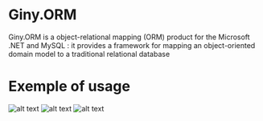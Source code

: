 # Giny.ORM

Giny.ORM is a object-relational mapping (ORM) product for the Microsoft .NET and MySQL : it provides a framework for mapping an object-oriented domain model to a traditional relational database 

# Exemple of usage

![alt text](https://puu.sh/EyFXY/b8b275b2c3.png) 
![alt text](https://puu.sh/EyG1I/a8445f58ee.png) 
![alt text](https://puu.sh/EyG23/23b75857a7.png) 